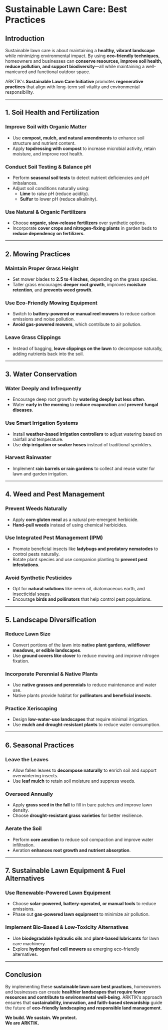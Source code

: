 # Sustainable Lawn Care: Best Practices

## Introduction

Sustainable lawn care is about maintaining a **healthy, vibrant landscape** while minimizing environmental impact. By using **eco-friendly techniques**, homeowners and businesses can **conserve resources, improve soil health, reduce pollution, and support biodiversity**—all while maintaining a well-manicured and functional outdoor space.

ARKTIK's **Sustainable Lawn Care Initiative** promotes **regenerative practices** that align with long-term soil vitality and environmental responsibility.

---

## 1. Soil Health and Fertilization

### **Improve Soil with Organic Matter**
- Use **compost, mulch, and natural amendments** to enhance soil structure and nutrient content.
- Apply **topdressing with compost** to increase microbial activity, retain moisture, and improve root health.

### **Conduct Soil Testing & Balance pH**
- Perform **seasonal soil tests** to detect nutrient deficiencies and pH imbalances.
- Adjust soil conditions naturally using:
  - **Lime** to raise pH (reduce acidity).
  - **Sulfur** to lower pH (reduce alkalinity).

### **Use Natural & Organic Fertilizers**
- Choose **organic, slow-release fertilizers** over synthetic options.
- Incorporate **cover crops and nitrogen-fixing plants** in garden beds to **reduce dependency on fertilizers**.

---

## 2. Mowing Practices

### **Maintain Proper Grass Height**
- Set mower blades to **2.5 to 4 inches**, depending on the grass species.
- Taller grass encourages **deeper root growth**, improves **moisture retention**, and **prevents weed growth**.

### **Use Eco-Friendly Mowing Equipment**
- Switch to **battery-powered or manual reel mowers** to reduce carbon emissions and noise pollution.
- **Avoid gas-powered mowers**, which contribute to air pollution.

### **Leave Grass Clippings**
- Instead of bagging, **leave clippings on the lawn** to decompose naturally, adding nutrients back into the soil.

---

## 3. Water Conservation

### **Water Deeply and Infrequently**
- Encourage deep root growth by **watering deeply but less often**.
- Water **early in the morning** to **reduce evaporation** and **prevent fungal diseases**.

### **Use Smart Irrigation Systems**
- Install **weather-based irrigation controllers** to adjust watering based on rainfall and temperature.
- Use **drip irrigation or soaker hoses** instead of traditional sprinklers.

### **Harvest Rainwater**
- Implement **rain barrels or rain gardens** to collect and reuse water for lawn and garden irrigation.

---

## 4. Weed and Pest Management

### **Prevent Weeds Naturally**
- Apply **corn gluten meal** as a natural pre-emergent herbicide.
- **Hand-pull weeds** instead of using chemical herbicides.

### **Use Integrated Pest Management (IPM)**
- Promote beneficial insects like **ladybugs and predatory nematodes** to control pests naturally.
- Rotate plant species and use companion planting to **prevent pest infestations**.

### **Avoid Synthetic Pesticides**
- Opt for **natural solutions** like neem oil, diatomaceous earth, and insecticidal soaps.
- Encourage **birds and pollinators** that help control pest populations.

---

## 5. Landscape Diversification

### **Reduce Lawn Size**
- Convert portions of the lawn into **native plant gardens, wildflower meadows, or edible landscapes**.
- Use **ground covers like clover** to reduce mowing and improve nitrogen fixation.

### **Incorporate Perennial & Native Plants**
- Use **native grasses and perennials** to reduce maintenance and water use.
- Native plants provide habitat for **pollinators and beneficial insects**.

### **Practice Xeriscaping**
- Design **low-water-use landscapes** that require minimal irrigation.
- Use **mulch and drought-resistant plants** to reduce water consumption.

---

## 6. Seasonal Practices

### **Leave the Leaves**
- Allow fallen leaves to **decompose naturally** to enrich soil and support overwintering insects.
- Use **leaf mulch** to retain soil moisture and suppress weeds.

### **Overseed Annually**
- Apply **grass seed in the fall** to fill in bare patches and improve lawn density.
- Choose **drought-resistant grass varieties** for better resilience.

### **Aerate the Soil**
- Perform **core aeration** to reduce soil compaction and improve water infiltration.
- Aeration **enhances root growth and nutrient absorption**.

---

## 7. Sustainable Lawn Equipment & Fuel Alternatives

### **Use Renewable-Powered Lawn Equipment**
- Choose **solar-powered, battery-operated, or manual tools** to reduce emissions.
- Phase out **gas-powered lawn equipment** to minimize air pollution.

### **Implement Bio-Based & Low-Toxicity Alternatives**
- Use **biodegradable hydraulic oils** and **plant-based lubricants** for lawn care machinery.
- Explore **hydrogen fuel cell mowers** as emerging eco-friendly alternatives.

---

## Conclusion

By implementing these **sustainable lawn care best practices**, homeowners and businesses can create **healthier landscapes that require fewer resources and contribute to environmental well-being**. ARKTIK’s approach ensures that **sustainability, innovation, and faith-based stewardship** guide the future of **eco-friendly landscaping and responsible land management**.

**We build. We sustain. We protect.**  
**We are ARKTIK.**
